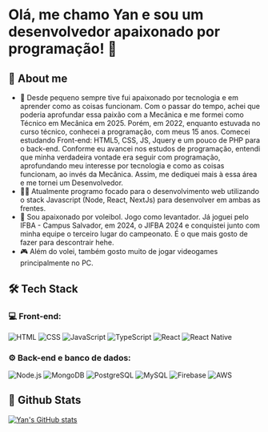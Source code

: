 # Olá, me chamo Yan e sou um desenvolvedor apaixonado por programação! 👋

## 👑 **About me**

- 📜 Desde pequeno sempre tive fui apaixonado por tecnologia e em aprender como as coisas funcionam. Com o passar do tempo, achei que poderia aprofundar essa paixão com a Mecânica e me formei como Técnico em Mecânica em 2025. Porém, em 2022, enquanto estuvada no curso técnico, conhecei a programação, com meus 15 anos. Comecei estudando Front-end: HTML5, CSS, JS, Jquery e um pouco de PHP para o back-end. Conforme eu avancei nos estudos de programação, entendi que minha verdadeira vontade era seguir com programação, aprofundando meu interesse por tecnologia e como as coisas funcionam, ao invés da Mecânica. Assim, me dediquei mais à essa área e me tornei um Desenvolvedor.
- 🧑‍💻 Atualmente programo focado para o desenvolvimento web utilizando o stack Javascript (Node, React, NextJs) para desenvolver em ambas as frentes.
- 🏐 Sou apaixonado por voleibol. Jogo como levantador. Já joguei pelo IFBA - Campus Salvador, em 2024, o JIFBA 2024 e conquistei junto com minha equipe o terceiro lugar do campeonato. É o que mais gosto de fazer para descontrair hehe.
- 🎮 Além do volei, também gosto muito de jogar videogames principalmente no PC.

## 🛠  **Tech Stack**

### 💻 Front-end:
![HTML](https://img.shields.io/badge/HTML-%23E34F26.svg?style=flat-square&logo=html5&logoColor=white)
![CSS](https://img.shields.io/badge/CSS-%231572B6.svg?style=flat-square&logo=css3&logoColor=white)
![JavaScript](https://img.shields.io/badge/JavaScript-%23F7DF1E.svg?style=flat-square&logo=javascript&logoColor=black)
![TypeScript](https://img.shields.io/badge/TypeScript-%233178C6.svg?style=flat-square&logo=typescript&logoColor=white)
![React](https://img.shields.io/badge/React-%2361DAFB.svg?style=flat-square&logo=react&logoColor=black)
![React Native](https://img.shields.io/badge/React_Native-%2361DAFB.svg?style=flat-square&logo=react&logoColor=black)

### ⚙️ Back-end e banco de dados:
![Node.js](https://img.shields.io/badge/Node.js-%23339933.svg?style=flat-square&logo=nodedotjs&logoColor=white)
![MongoDB](https://img.shields.io/badge/MongoDB-%2347A248.svg?style=flat-square&logo=mongodb&logoColor=white)
![PostgreSQL](https://img.shields.io/badge/PostgreSQL-%234169E1.svg?style=flat-square&logo=postgresql&logoColor=white)
![MySQL](https://img.shields.io/badge/MySQL-%234479A1.svg?style=flat-square&logo=mysql&logoColor=white)
![Firebase](https://img.shields.io/badge/Firebase-%23FFCA28.svg?style=flat-square&logo=firebase&logoColor=black)
![AWS](https://img.shields.io/badge/AWS-%23FF9900.svg?style=flat-square&logo=amazonaws&logoColor=white)


## 🚀 **Github Stats**
[![Yan's GitHub stats](https://github-readme-stats.vercel.app/api?username=YFD3v&show_icons=true&theme=dark)](https://github.com/YFD3v/github-readme-stats)
<!--
**YFD3v/YFD3v** is a ✨ _special_ ✨ repository because its `README.md` (this file) appears on your GitHub profile.

Here are some ideas to get you started:

- 🔭 I’m currently working on ...
- 🌱 I’m currently learning ...
- 👯 I’m looking to collaborate on ...
- 🤔 I’m looking for help with ...
- 💬 Ask me about ...
- 📫 How to reach me: ...
- 😄 Pronouns: ...
- ⚡ Fun fact: ...
-->
